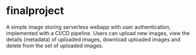 # finalproject

A simple image storing serverless webapp with user authentication, implemented with a CI/CD pipeline. Users can upload new images, view the details (metadata) of uploaded images, download uploaded images and delete from the set
of uploaded images.
